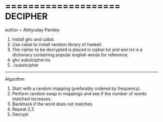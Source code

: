 ====================
DECIPHER
====================
author = Abhyuday Pandey

1. Install ghc and cabal.
2. Use cabal to install random library of haskell.
3. The cipher to be decrypted is placed in cipher.txt and wor.txt is a dictionary containing popular english words for reference.
4. ghc substcipher.hs
5. ./substcipher

----------------------
Algorithm
1. Start with a random mapping (preferably ordered by frequency).
2. Perform random swap in mappings and see if the number of words matched increases.
3. Backtrack if the word does not matches.
4. Repeat 2,3
5. Decrypt
